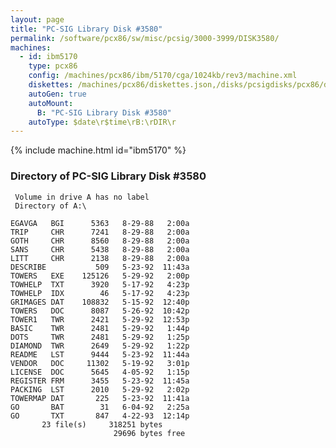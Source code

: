 ```yaml
---
layout: page
title: "PC-SIG Library Disk #3580"
permalink: /software/pcx86/sw/misc/pcsig/3000-3999/DISK3580/
machines:
  - id: ibm5170
    type: pcx86
    config: /machines/pcx86/ibm/5170/cga/1024kb/rev3/machine.xml
    diskettes: /machines/pcx86/diskettes.json,/disks/pcsigdisks/pcx86/diskettes.json
    autoGen: true
    autoMount:
      B: "PC-SIG Library Disk #3580"
    autoType: $date\r$time\rB:\rDIR\r
---
```


{% include machine.html id="ibm5170" %}

### Directory of PC-SIG Library Disk #3580

     Volume in drive A has no label
     Directory of A:\

    EGAVGA   BGI      5363   8-29-88   2:00a
    TRIP     CHR      7241   8-29-88   2:00a
    GOTH     CHR      8560   8-29-88   2:00a
    SANS     CHR      5438   8-29-88   2:00a
    LITT     CHR      2138   8-29-88   2:00a
    DESCRIBE           509   5-23-92  11:43a
    TOWERS   EXE    125126   5-29-92   2:00p
    TOWHELP  TXT      3920   5-17-92   4:23p
    TOWHELP  IDX        46   5-17-92   4:23p
    GRIMAGES DAT    108832   5-15-92  12:40p
    TOWERS   DOC      8087   5-26-92  10:42p
    TOWER1   TWR      2421   5-29-92  12:53p
    BASIC    TWR      2481   5-29-92   1:44p
    DOTS     TWR      2481   5-29-92   1:25p
    DIAMOND  TWR      2649   5-29-92   1:22p
    README   LST      9444   5-23-92  11:44a
    VENDOR   DOC     11302   5-19-92   3:01p
    LICENSE  DOC      5645   4-05-92   1:15p
    REGISTER FRM      3455   5-23-92  11:45a
    PACKING  LST      2010   5-29-92   2:02p
    TOWERMAP DAT       225   5-23-92  11:41a
    GO       BAT        31   6-04-92   2:25a
    GO       TXT       847   4-22-93  12:14p
           23 file(s)     318251 bytes
                           29696 bytes free
